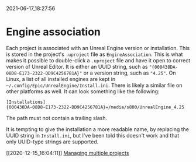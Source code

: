 2021-06-17_18:27:56

# Engine association

Each project is associated with an Unreal Engine version or installation.
This is stored in the project's `.uproject` file as `EngineAssociation`.
This is what makes it possible to double-click a `.uproject` file and have it open to correct version of Unreal Editor.
It is either an UUID string, such as `"{000438DA-08D8-E173-2322-DD9C4256781A}"` or a version string, such as `"4.25"`.
On Linux, a list of all installed engines are kept in `~/.config/Epic/UnrealEngine/Install.ini`.
There is likely a similar file on other platforms as well.
It can look something like the following:
```
[Installations]
{000438DA-08D8-E173-2322-DD9C4256781A}=/media/s800/UnrealEngine_4.25
```
The path must not contain a trailing slash.

It is tempting to give the installation a more readable name, by replacing the UUID string in `Install.ini`, but I've been told this doesn't work and that only UUID-type strings are supported.


[[2020-12-15_16:04:11]] [Managing multiple projects](./Managing%20multiple%20projects.md)  
